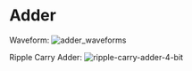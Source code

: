 # Adder

Waveform:
![adder_waveforms](https://github.com/bhatbharath/RTL/assets/120124748/226e08d3-b2e6-4f68-9229-eb1388f8c4f7)

Ripple Carry Adder:
![ripple-carry-adder-4-bit](https://github.com/bhatbharath/RTL/assets/120124748/33e08631-50fe-4a5d-bae1-5986e2ab13fe)
